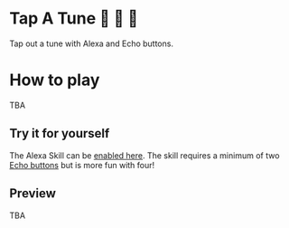 # Tap A Tune 🎵 🎵 🎵
Tap out a tune with Alexa and Echo buttons. 

# How to play
TBA


## Try it for yourself
The Alexa Skill can be [enabled here](#). The skill requires a minimum of two [Echo buttons](https://www.amazon.com/Echo-Buttons-Pack-gaming-companion/dp/B072C4KCQH) but is more fun with four!  


## Preview
TBA
